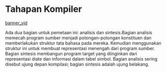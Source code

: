 # Tahapan Kompiler

[banner_vid]({{site.baseurl}}/assets/images/TahapanKompiler.jpg)


Ada dua bagian untuk pemetaan ini: analisis dan sintesis.Bagian analisis memecah program sumber menjadi potongan-potongan konstituen dan memberlakukan struktur tata bahasa pada mereka. Kemudian menggunakan struktur ini untuk membuat representasi menengah dari program sumber. Bagian sintesis membangun program target yang diinginkan dari representasi diate dan informasi dalam tabel simbol. Bagian analisis sering disebut ujung depan kompilasi; bagian sintesis adalah ujung belakang.

